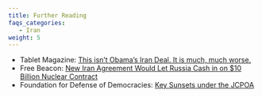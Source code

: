 ```yaml
---
title: Further Reading
faqs_categories:
   - Iran
weight: 5
---
```


- Tablet Magazine: [This isn’t Obama’s Iran Deal. It is much, much worse.](https://www.tabletmag.com/sections/news/articles/this-isnt-obamas-iran-deal-its-much-much-worse) 
- Free Beacon: [New Iran Agreement Would Let Russia Cash in on $10 Billion Nuclear Contract](https://freebeacon.com/national-security/new-iran-agreement-would-let-russia-cash-in-on-10-billion-contract-to-build-nuclear-sites/) 
- Foundation for Defense of Democracies: [Key Sunsets under the JCPOA](https://www.fdd.org/analysis/2021/02/19/key-sunsets-under-the-jcpoa-and-unsc-resolution-2231/) 
